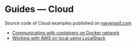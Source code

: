# Guides &mdash; Cloud

Source code of Cloud examples published on [naiyerasif.com](https://www.naiyerasif.com)

- [Communicating with containers on Docker network](./communicating-with-containers-on-docker-network/)
- [Working with AWS on local using LocalStack](./localstack-introduction/)
